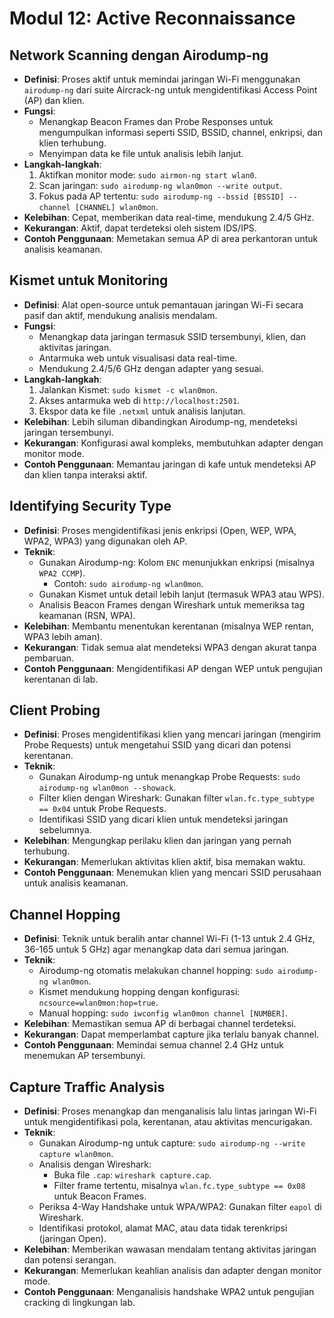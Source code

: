 # Modul 12: Active Reconnaissance

## Network Scanning dengan Airodump-ng

- **Definisi**: Proses aktif untuk memindai jaringan Wi-Fi menggunakan `airodump-ng` dari suite Aircrack-ng untuk mengidentifikasi Access Point (AP) dan klien.
- **Fungsi**:
  - Menangkap Beacon Frames dan Probe Responses untuk mengumpulkan informasi seperti SSID, BSSID, channel, enkripsi, dan klien terhubung.
  - Menyimpan data ke file untuk analisis lebih lanjut.
- **Langkah-langkah**:
  1. Aktifkan monitor mode: `sudo airmon-ng start wlan0`.
  2. Scan jaringan: `sudo airodump-ng wlan0mon --write output`.
  3. Fokus pada AP tertentu: `sudo airodump-ng --bssid [BSSID] --channel [CHANNEL] wlan0mon`.
- **Kelebihan**: Cepat, memberikan data real-time, mendukung 2.4/5 GHz.
- **Kekurangan**: Aktif, dapat terdeteksi oleh sistem IDS/IPS.
- **Contoh Penggunaan**: Memetakan semua AP di area perkantoran untuk analisis keamanan.

## Kismet untuk Monitoring

- **Definisi**: Alat open-source untuk pemantauan jaringan Wi-Fi secara pasif dan aktif, mendukung analisis mendalam.
- **Fungsi**:
  - Menangkap data jaringan termasuk SSID tersembunyi, klien, dan aktivitas jaringan.
  - Antarmuka web untuk visualisasi data real-time.
  - Mendukung 2.4/5/6 GHz dengan adapter yang sesuai.
- **Langkah-langkah**:
  1. Jalankan Kismet: `sudo kismet -c wlan0mon`.
  2. Akses antarmuka web di `http://localhost:2501`.
  3. Ekspor data ke file `.netxml` untuk analisis lanjutan.
- **Kelebihan**: Lebih siluman dibandingkan Airodump-ng, mendeteksi jaringan tersembunyi.
- **Kekurangan**: Konfigurasi awal kompleks, membutuhkan adapter dengan monitor mode.
- **Contoh Penggunaan**: Memantau jaringan di kafe untuk mendeteksi AP dan klien tanpa interaksi aktif.

## Identifying Security Type

- **Definisi**: Proses mengidentifikasi jenis enkripsi (Open, WEP, WPA, WPA2, WPA3) yang digunakan oleh AP.
- **Teknik**:
  - Gunakan Airodump-ng: Kolom `ENC` menunjukkan enkripsi (misalnya `WPA2 CCMP`).
    - Contoh: `sudo airodump-ng wlan0mon`.
  - Gunakan Kismet untuk detail lebih lanjut (termasuk WPA3 atau WPS).
  - Analisis Beacon Frames dengan Wireshark untuk memeriksa tag keamanan (RSN, WPA).
- **Kelebihan**: Membantu menentukan kerentanan (misalnya WEP rentan, WPA3 lebih aman).
- **Kekurangan**: Tidak semua alat mendeteksi WPA3 dengan akurat tanpa pembaruan.
- **Contoh Penggunaan**: Mengidentifikasi AP dengan WEP untuk pengujian kerentanan di lab.

## Client Probing

- **Definisi**: Proses mengidentifikasi klien yang mencari jaringan (mengirim Probe Requests) untuk mengetahui SSID yang dicari dan potensi kerentanan.
- **Teknik**:
  - Gunakan Airodump-ng untuk menangkap Probe Requests: `sudo airodump-ng wlan0mon --showack`.
  - Filter klien dengan Wireshark: Gunakan filter `wlan.fc.type_subtype == 0x04` untuk Probe Requests.
  - Identifikasi SSID yang dicari klien untuk mendeteksi jaringan sebelumnya.
- **Kelebihan**: Mengungkap perilaku klien dan jaringan yang pernah terhubung.
- **Kekurangan**: Memerlukan aktivitas klien aktif, bisa memakan waktu.
- **Contoh Penggunaan**: Menemukan klien yang mencari SSID perusahaan untuk analisis keamanan.

## Channel Hopping

- **Definisi**: Teknik untuk beralih antar channel Wi-Fi (1-13 untuk 2.4 GHz, 36-165 untuk 5 GHz) agar menangkap data dari semua jaringan.
- **Teknik**:
  - Airodump-ng otomatis melakukan channel hopping: `sudo airodump-ng wlan0mon`.
  - Kismet mendukung hopping dengan konfigurasi: `ncsource=wlan0mon:hop=true`.
  - Manual hopping: `sudo iwconfig wlan0mon channel [NUMBER]`.
- **Kelebihan**: Memastikan semua AP di berbagai channel terdeteksi.
- **Kekurangan**: Dapat memperlambat capture jika terlalu banyak channel.
- **Contoh Penggunaan**: Memindai semua channel 2.4 GHz untuk menemukan AP tersembunyi.

## Capture Traffic Analysis

- **Definisi**: Proses menangkap dan menganalisis lalu lintas jaringan Wi-Fi untuk mengidentifikasi pola, kerentanan, atau aktivitas mencurigakan.
- **Teknik**:
  - Gunakan Airodump-ng untuk capture: `sudo airodump-ng --write capture wlan0mon`.
  - Analisis dengan Wireshark:
    - Buka file `.cap`: `wireshark capture.cap`.
    - Filter frame tertentu, misalnya `wlan.fc.type_subtype == 0x08` untuk Beacon Frames.
  - Periksa 4-Way Handshake untuk WPA/WPA2: Gunakan filter `eapol` di Wireshark.
  - Identifikasi protokol, alamat MAC, atau data tidak terenkripsi (jaringan Open).
- **Kelebihan**: Memberikan wawasan mendalam tentang aktivitas jaringan dan potensi serangan.
- **Kekurangan**: Memerlukan keahlian analisis dan adapter dengan monitor mode.
- **Contoh Penggunaan**: Menganalisis handshake WPA2 untuk pengujian cracking di lingkungan lab.
